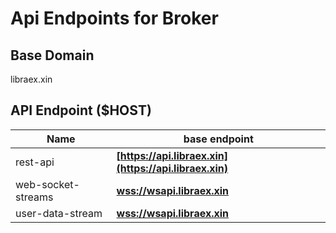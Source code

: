 # Api Endpoints for Broker

## Base Domain

libraex.xin

## API Endpoint ($HOST)

| Name               | base endpoint                                    |
| ------------------ | ------------------------------------------------ |
| rest-api           | **[https://api.libraex.xin](https://api.libraex.xin)** |
| web-socket-streams | **[wss://wsapi.libraex.xin](wss://wsapi.libraex.xin)** |
| user-data-stream   | **[wss://wsapi.libraex.xin](wss://wsapi.libraex.xin)** |
